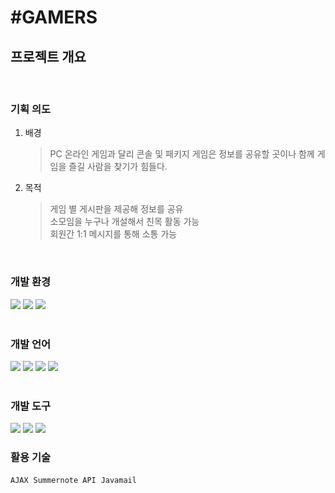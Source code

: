 # #GAMERS

## 프로젝트 개요
<br>

### 기획 의도

1. 배경
    
    > PC 온라인 게임과 달리 콘솔 및 패키지 게임은 정보를 공유할 곳이나 함께 게임을 즐길 사람을 찾기가 힘들다.
    > 

1. 목적
    
    > 게임 별 게시판을 제공해 정보를 공유<br>
    소모임을 누구나 개설해서 친목 활동 가능<br>
    회원간 1:1 메시지를 통해 소통 가능
    > 

<br>

### 개발 환경
<img src="https://img.shields.io/badge/JDK 1.8-007396?style=flat-square&logo=Java&logoColor=white"/> <img src="https://img.shields.io/badge/Oracle Database 18c XE-F80000?style=flat-square&logo=Oracle&logoColor=white"/> <img src="https://img.shields.io/badge/Apache Tomcat v9.0-F8DC75?style=flat-square&logo=Apache Tomcat&logoColor=black"/>
<br>
<br>

### 개발 언어
<img src="https://img.shields.io/badge/Java-007396?style=flat-square&logo=Java&logoColor=white"/> <img src="https://img.shields.io/badge/HTML5-E34F26?style=flat-square&logo=HTML5&logoColor=white"/> <img src="https://img.shields.io/badge/JavaScript-F7DF1E?style=flat-square&logo=JavaScript&logoColor=black"/> <img src="https://img.shields.io/badge/CSS3-1572B6?style=flat-square&logo=CSS3&logoColor=white"/>
<br><br>

### 개발 도구
<img src="https://img.shields.io/badge/Eclipse IDE-2C2255?style=flat-square&logo=Eclipse IDE&logoColor=white"/> <img src="https://img.shields.io/badge/Visual Studio Code-007ACC?style=flat-square&logo=Visual Studio Code&logoColor=white"/> <img src="https://img.shields.io/badge/Adobe Photoshop-31A8FF?style=flat-square&logo=Adobe Photoshop&logoColor=white"/>

### 활용 기술
`AJAX`&nbsp;&nbsp;`Summernote API`&nbsp;&nbsp;`Javamail`